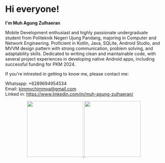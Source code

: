 # Hi everyone!
**I'm Muh Agung Zulhaeran**

Mobile Development enthusiast and highly passionate undergraduate student from Politeknik Negeri Ujung Pandang, majoring in Computer and Network Engineering. Proficient in Kotlin, Java, SQLite, Android Studio, and MVVM design pattern with strong communication, problem solving, and adaptability skills. Dedicated to writing clean and maintainable code, with several project experiences in developing native Android apps, including successful funding for PKM 2024.

If you're intrested in getting to know me, please contact me:</br>

Whatsapp: +6289694954534</br>
Email: kimmychimmya@gmail.com</br>
Linked in: https://www.linkedin.com/in/muh-agung-zulhaeran/

<p align="center">
<a href="https://github.com/muhagungzulhaeran">
  <img height="180em" src="https://github-readme-stats-eight-theta.vercel.app/api?username=muhagungzulhaeran&show_icons=true&theme=algolia&include_all_commits=true&count_private=true"/>
  <img height="180em" src="https://github-readme-stats-eight-theta.vercel.app/api/top-langs/?username=muhagungzulhaeran&layout=compact&theme=algolia"/>
</a>
</p>

